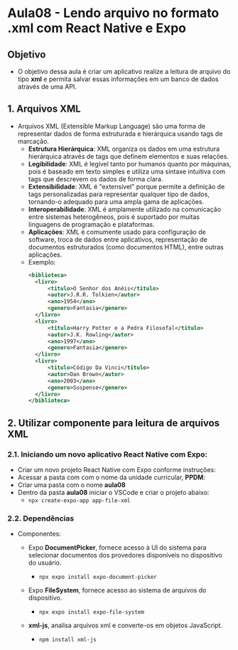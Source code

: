 # Aula08 - Lendo arquivo no formato .xml com React Native e Expo

## Objetivo
- O objetivo dessa aula é criar um aplicativo realize a leitura de arquivo do tipo **xml** e permita salvar essas informações em um banco de dados através de uma API.

## 1. Arquivos XML
- Arquivos XML (Extensible Markup Language) são uma forma de representar dados de forma estruturada e hierárquica usando tags de marcação.
  - **Estrutura Hierárquica**: XML organiza os dados em uma estrutura hierárquica através de tags que definem elementos e suas relações.
  - **Legibilidade**: XML é legível tanto por humanos quanto por máquinas, pois é baseado em texto simples e utiliza uma sintaxe intuitiva com tags que descrevem os dados de forma clara.
  - **Extensibilidade**: XML é "extensível" porque permite a definição de tags personalizadas para representar qualquer tipo de dados, tornando-o adequado para uma ampla gama de aplicações.
  - **Interoperabilidade**: XML é amplamente utilizado na comunicação entre sistemas heterogêneos, pois é suportado por muitas linguagens de programação e plataformas.
  - **Aplicações**: XML é comumente usado para configuração de software, troca de dados entre aplicativos, representação de documentos estruturados (como documentos HTML), entre outras aplicações.
  - Exemplo:
    ````XML
    <biblioteca>
      <livro>
          <titulo>O Senhor dos Anéis</titulo>
          <autor>J.R.R. Tolkien</autor>
          <ano>1954</ano>
          <genero>Fantasia</genero>
      </livro>
      <livro>
          <titulo>Harry Potter e a Pedra Filosofal</titulo>
          <autor>J.K. Rowling</autor>
          <ano>1997</ano>
          <genero>Fantasia</genero>
      </livro>
      <livro>
          <titulo>Código Da Vinci</titulo>
          <autor>Dan Brown</autor>
          <ano>2003</ano>
          <genero>Suspense</genero>
      </livro>
    </biblioteca>
    ````

## 2. Utilizar componente para leitura de arquivos XML
### 2.1. Iniciando um novo aplicativo React Native com Expo:
- Criar um novo projeto React Native com Expo conforme instruções:
- Acessar a pasta com com o nome da unidade curricular, **PPDM**:
- Criar uma pasta com o nome **aula08**
- Dentro da pasta **aula08** iniciar o VSCode e criar o projeto abaixo:
    - `npx create-expo-app app-file-xml`

### 2.2. Dependências
- Componentes:
  - Expo **DocumentPicker**, fornece acesso à UI do sistema para selecionar documentos dos provedores disponíveis no dispositivo do usuário.
    - `npx expo install expo-document-picker`  

  - Expo **FileSystem**, fornece acesso ao sistema de arquivos do dispositivo.
    - `npx expo install expo-file-system`  

  - **xml-js**, analisa arquivos xml e converte-os em objetos JavaScript.
    - `npm install xml-js`  